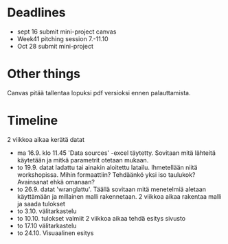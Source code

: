 # Deadlines
- sept 16 submit mini-project canvas
- Week41 pitching session 7.-11.10
- Oct 28 submit mini-project

# Other things
Canvas pitää tallentaa lopuksi pdf versioksi ennen palauttamista.

# Timeline
2 viikkoa aikaa kerätä datat
- ma 16.9. klo 11.45 'Data sources' -excel täytetty. Sovitaan mitä lähteitä käytetään ja mitkä parametrit otetaan mukaan.
- to 19.9. datat ladattu tai ainakin aloitettu latailu. Ihmetellään niitä workshopissa. Mihin formaattiin? Tehdäänkö yksi iso taulukok? Avainsanat ehkä omanaan?
- to 26.9. datat 'wranglattu'. Täällä sovitaan mitä menetelmiä aletaan käyttämään ja millainen malli rakennetaan.
2 viikkoa aikaa rakentaa malli ja saada tulokset
- to 3.10. välitarkastelu
- to 10.10. tulokset valmiit
2 viikkoa aikaa tehdä esitys sivusto
- to 17.10 välitarkastelu
- to 24.10. Visuaalinen esitys
